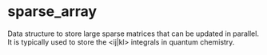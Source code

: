 # sparse_array

Data structure to store large sparse matrices that can be updated in parallel. It is typically used to store the <ij|kl> integrals in quantum chemistry.

